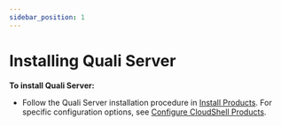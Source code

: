 ```yaml
---
sidebar_position: 1
---
```


# Installing Quali Server

**To install Quali Server:**

- Follow the Quali Server installation procedure in [Install Products](https://help.quali.com/Online%20Help/0.0/Portal/Content/IG/Complete%20Installation/instl-prdcts.htm). For specific configuration options, see [Configure CloudShell Products](https://help.quali.com/Online%20Help/0.0/Portal/Content/IG/Configure%20CloudShell%20Products/cfg-cs-prdcts.htm).